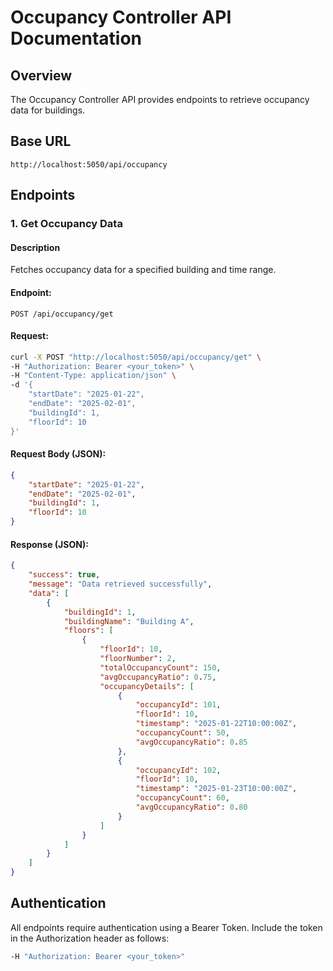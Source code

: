 # Occupancy Controller API Documentation

## Overview
The Occupancy Controller API provides endpoints to retrieve occupancy data for buildings.

## Base URL
```
http://localhost:5050/api/occupancy
```

## Endpoints

### 1. Get Occupancy Data

#### Description
Fetches occupancy data for a specified building and time range.

#### Endpoint:
```
POST /api/occupancy/get
```

#### Request:
```sh
curl -X POST "http://localhost:5050/api/occupancy/get" \
-H "Authorization: Bearer <your_token>" \
-H "Content-Type: application/json" \
-d '{
    "startDate": "2025-01-22",
    "endDate": "2025-02-01",
    "buildingId": 1,
    "floorId": 10
}'
```

#### Request Body (JSON):
```json
{
    "startDate": "2025-01-22",
    "endDate": "2025-02-01",
    "buildingId": 1,
    "floorId": 10
}
```

#### Response (JSON):
```json
{
    "success": true,
    "message": "Data retrieved successfully",
    "data": [
        {
            "buildingId": 1,
            "buildingName": "Building A",
            "floors": [
                {
                    "floorId": 10,
                    "floorNumber": 2,
                    "totalOccupancyCount": 150,
                    "avgOccupancyRatio": 0.75,
                    "occupancyDetails": [
                        {
                            "occupancyId": 101,
                            "floorId": 10,
                            "timestamp": "2025-01-22T10:00:00Z",
                            "occupancyCount": 50,
                            "avgOccupancyRatio": 0.85
                        },
                        {
                            "occupancyId": 102,
                            "floorId": 10,
                            "timestamp": "2025-01-23T10:00:00Z",
                            "occupancyCount": 60,
                            "avgOccupancyRatio": 0.80
                        }
                    ]
                }
            ]
        }
    ]
}
```

## Authentication
All endpoints require authentication using a Bearer Token. Include the token in the Authorization header as follows:
```sh
-H "Authorization: Bearer <your_token>"
```

